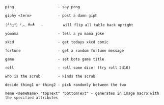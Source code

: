 `ping             		 - say pong`
		 
`giphy <term>     		 - post a damn giph`
		 
`(╯°□°）╯︵ ┻━┻   -		  will flip all table back upright`
		 
`yomama           		 - tell a yo mama joke`
		 
`xkcd             		 - get todays xkcd comic`
		 
`fortune          		 - get a random fortune message`
		 
`game             		 - set bots game title`
		 
`roll             		 - roll some dice! (try roll 2d10)`
		 
`who is the scrub 		 - Finds the scrub`

`decide thing1 or thing2 - pick randomly between the two`

`meme <memeName> "topText" "bottomText" - generates in image macro with the specified attributes`
